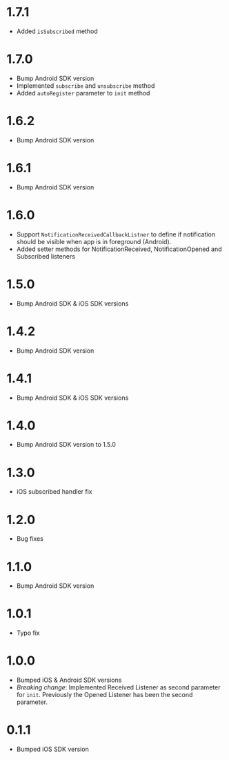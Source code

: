 # 1.7.1
* Added `isSubscribed` method

# 1.7.0
* Bump Android SDK version
* Implemented `subscribe` and `unsubscribe` method
* Added `autoRegister` parameter to `init` method

# 1.6.2
* Bump Android SDK version

# 1.6.1
* Bump Android SDK version

# 1.6.0
* Support `NotificationReceivedCallbackListner` to define if notification should be visible when app is in foreground (Android).
* Added setter methods for NotificationReceived, NotificationOpened and Subscribed listeners

# 1.5.0
* Bump Android SDK & iOS SDK versions

# 1.4.2
* Bump Android SDK version

# 1.4.1
* Bump Android SDK & iOS SDK versions

# 1.4.0
* Bump Android SDK version to 1.5.0

# 1.3.0
* iOS subscribed handler fix

# 1.2.0
* Bug fixes

# 1.1.0
* Bump Android SDK version

# 1.0.1
* Typo fix

# 1.0.0
* Bumped iOS & Android SDK versions
* *Breaking change*: Implemented Received Listener as second parameter for `init`. Previously the Opened Listener has been the second parameter.

# 0.1.1
* Bumped iOS SDK version

